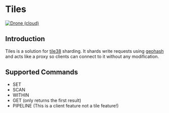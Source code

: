 # Tiles
[![Drone (cloud)](https://img.shields.io/drone/build/1995parham/tiles.svg?style=flat-square)](https://cloud.drone.io/1995parham/tiles)

## Introduction
Tiles is a solution for [tile38](https://github.com/tidwall/tile38) sharding.
It shards write requests using [geohash](https://en.wikipedia.org/wiki/Geohash) and acts like a proxy so clients can connect to it without any modification.

## Supported Commands
- SET
- SCAN
- WITHIN
- GET (only returns the first result)
- PIPELINE (This is a client feature not a tile feature!)
